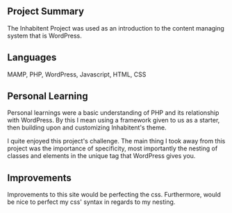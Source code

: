 ## Project Summary

The Inhabitent Project was used as an introduction to the content managing system that is WordPress.

## Languages

MAMP, PHP, WordPress, Javascript, HTML, CSS

## Personal Learning

Personal learnings were a basic understanding of PHP and its relationship with WordPress. By this I mean
using a framework given to us as a starter, then building upon and customizing Inhabitent's theme.

I quite enjoyed this project's challenge. The main thing I took away from this project was the importance
of specificity, most importantly the nesting of classes and elements in the unique tag that WordPress gives
you.


## Improvements

Improvements to this site would be perfecting the css. Furthermore, would be nice to perfect my css'
syntax in regards to my nesting.

